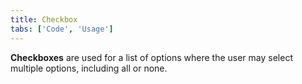 ```yaml
---
title: Checkbox
tabs: ['Code', 'Usage']
---
```


**Checkboxes** are used for a list of options where the user may select multiple options, including all or none.

<component 
    name="Checkbox"
    component="checkbox" 
    variation="checkbox"
    experimental="true"
    >
</component>
<component-docs component="checkbox" experimental="true"></component-docs>
